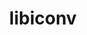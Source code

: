 ---
title: "libiconv"
layout: cache
category: package
meta: {"versions": ["1.16"], "compilers": ["apple-clang@12.0.0", "gcc@10.3.0", "gcc@4.8.5", "gcc@6.4.0", "gcc@7.3.0", "gcc@7.3.1", "gcc@7.4.0", "gcc@7.5.0", "gcc@8.1.0", "gcc@8.2.1", "gcc@8.3.1", "gcc@8.4.0", "gcc@8.4.1", "gcc@9.3.0", "intel@19.1.3.304", "xl@16.1"]}
spec_files: 
 - spec-0.json
 - spec-1.json
 - spec-2.json
 - spec-3.json
 - spec-4.json
 - spec-5.json
 - spec-6.json
 - spec-7.json
 - spec-8.json
 - spec-9.json
 - spec-10.json
 - spec-11.json
 - spec-12.json
 - spec-13.json
 - spec-14.json
 - spec-15.json
 - spec-16.json
 - spec-17.json
 - spec-18.json
 - spec-19.json
 - spec-20.json
 - spec-21.json
 - spec-22.json
 - spec-23.json
 - spec-24.json
 - spec-25.json
 - spec-26.json
 - spec-27.json
 - spec-28.json
 - spec-29.json
 - spec-30.json
 - spec-31.json
 - spec-32.json
 - spec-33.json
 - spec-34.json
 - spec-35.json
 - spec-36.json
 - spec-37.json
 - spec-38.json
 - spec-39.json
 - spec-40.json
 - spec-41.json
 - spec-42.json
 - spec-43.json
 - spec-44.json
 - spec-45.json
 - spec-46.json
 - spec-47.json
 - spec-48.json
 - spec-49.json
 - spec-50.json
 - spec-51.json
spec_names:
 - 'libiconv@1.16%gcc@9.3.0 arch=linux-ubuntu20.04-x86_64'
 - 'libiconv@1.16%gcc@7.3.0 arch=linux-ubuntu18.04-ppc64le'
 - 'libiconv@1.16%gcc@7.5.0 arch=linux-ubuntu18.04-x86_64'
 - 'libiconv@1.16%gcc@7.3.0 arch=linux-centos8-x86_64'
 - 'libiconv@1.16%gcc@8.3.1 arch=linux-rhel8-ppc64le'
 - 'libiconv@1.16%gcc@7.3.0 arch=linux-ubuntu18.04-x86_64'
 - 'libiconv@1.16%gcc@8.3.1 arch=linux-rhel8-x86_64'
 - 'libiconv@1.16%gcc@9.3.0 arch=linux-ubuntu20.04-ppc64le'
 - 'libiconv@1.16%gcc@9.3.0 arch=linux-rhel7-ppc64le'
 - 'libiconv@1.16%gcc@8.1.0 arch=linux-rhel7-x86_64'
 - 'libiconv@1.16%gcc@7.5.0 arch=linux-ubuntu18.04-ppc64le'
 - 'libiconv@1.16%gcc@7.3.0 arch=linux-rhel7-x86_64'
 - 'libiconv@1.16%gcc@9.3.0 arch=linux-rhel7-x86_64'
 - 'libiconv@1.16%gcc@8.1.0 arch=linux-centos7-x86_64'
 - 'libiconv@1.16%apple-clang@12.0.0 arch=darwin-catalina-x86_64'
 - 'libiconv@1.16%gcc@8.1.0 arch=linux-rhel7-ppc64le'
 - 'libiconv@1.16%gcc@8.4.1 arch=linux-rhel8-ppc64le'
 - 'libiconv@1.16%gcc@7.3.1 arch=linux-amzn2-x86_64'
 - 'libiconv@1.16%gcc@7.3.0 arch=linux-centos7-ppc64le'
 - 'libiconv@1.16%gcc@10.3.0 arch=linux-ubuntu21.04-x86_64'
 - 'libiconv@1.16%gcc@7.3.0 arch=linux-rhel8-x86_64'
 - 'libiconv@1.16%gcc@7.5.0 arch=linux-ubuntu18.04-aarch64'
 - 'libiconv@1.16%gcc@8.1.0 arch=linux-rhel7-ppc64le'
 - 'libiconv@1.16%gcc@7.3.0 arch=linux-centos7-x86_64'
 - 'libiconv@1.16%gcc@7.5.0 arch=linux-ubuntu18.04-ppc64le'
 - 'libiconv@1.16%gcc@8.3.1 arch=linux-centos8-ppc64le'
 - 'libiconv@1.16%intel@19.1.3.304 arch=cray-cnl7-haswell'
 - 'libiconv@1.16%gcc@10.3.0 arch=linux-ubuntu21.04-ppc64le'
 - 'libiconv@1.16%xl@16.1 fflags="-qzerosize"  arch=linux-rhel7-power9le'
 - 'libiconv@1.16%gcc@8.3.1 arch=linux-centos8-x86_64'
 - 'libiconv@1.16%gcc@8.1.0 arch=linux-centos7-ppc64le'
 - 'libiconv@1.16%gcc@7.3.0 arch=linux-rhel7-ppc64le'
 - 'libiconv@1.16%gcc@8.3.1 arch=linux-rhel8-aarch64'
 - 'libiconv@1.16%gcc@9.3.0 arch=cray-cnl7-haswell'
 - 'libiconv@1.16%gcc@7.4.0 arch=linux-rhel7-power9le'
 - 'libiconv@1.16%gcc@8.1.0 arch=linux-rhel7-power8le'
 - 'libiconv@1.16%gcc@8.4.1 arch=linux-rhel8-x86_64'
 - 'libiconv@1.16%gcc@7.5.0 arch=linux-ubuntu18.04-x86_64'
 - 'libiconv@1.16%gcc@7.4.0 arch=linux-ubuntu18.04-x86_64'
 - 'libiconv@1.16%gcc@8.1.0 arch=linux-rhel7-x86_64'
 - 'libiconv@1.16%gcc@4.8.5 arch=linux-rhel7-x86_64'
 - 'libiconv@1.16%gcc@4.8.5 arch=linux-centos7-x86_64'
 - 'libiconv@1.16%gcc@6.4.0 arch=linux-rhel7-power9le'
 - 'libiconv@1.16%gcc@8.4.0 arch=linux-rhel7-sandybridge'
 - 'libiconv@1.16%gcc@7.5.0 arch=linux-ubuntu18.04-power8le'
 - 'libiconv@1.16%gcc@6.4.0 arch=linux-rhel7-ppc64le'
 - 'libiconv@1.16%gcc@8.2.1 arch=linux-centos8-x86_64'
 - 'libiconv@1.16%gcc@7.4.0 arch=linux-ubuntu18.04-ppc64le'
 - 'libiconv@1.16%gcc@4.8.5 arch=linux-rhel7-ppc64le'
 - 'libiconv@1.16%apple-clang@12.0.0 arch=darwin-catalina-haswell'
 - 'libiconv@1.16%gcc@4.8.5 arch=linux-centos7-ppc64le'
 - 'libiconv@1.16%gcc@7.4.0 arch=linux-ubuntu18.04-aarch64'
---